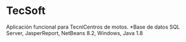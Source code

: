 # TecSoft
Aplicación funcional para TecniCentros de motos. *Base de datos SQL Server, JasperReport, NetBeans 8.2, Windows, Java 1.8
